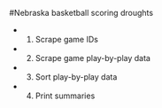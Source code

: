 #Nebraska basketball scoring droughts

- 1. Scrape game IDs
- 2. Scrape game play-by-play data
- 3. Sort play-by-play data
- 4. Print summaries